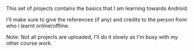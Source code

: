 This set of projects contains the basics that I am learning towards Android.

I'll make sure to give the references (if any) and credits to the person from who i learnt online/offline.

Note: Not all projects are uploaded, I'll do it slowly as I'm busy with my other course work.
